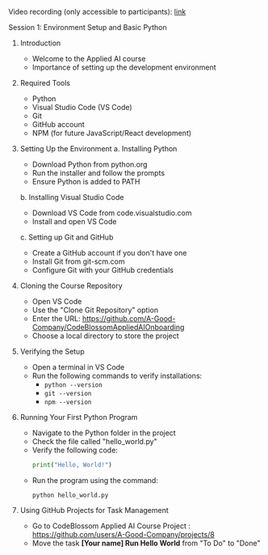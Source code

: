 Video recording (only accessible to participants): [link](https://drive.google.com/file/d/1pSSxPuJr2t3rGHK5uLl5QmTcp6kexSvg/view?usp=sharing) 


Session 1: Environment Setup and Basic Python

1. Introduction
   - Welcome to the Applied AI course
   - Importance of setting up the development environment

2. Required Tools
   - Python
   - Visual Studio Code (VS Code)
   - Git
   - GitHub account
   - NPM (for future JavaScript/React development)

3. Setting Up the Environment
   a. Installing Python
      - Download Python from python.org
      - Run the installer and follow the prompts
      - Ensure Python is added to PATH

   b. Installing Visual Studio Code
      - Download VS Code from code.visualstudio.com
      - Install and open VS Code

   c. Setting up Git and GitHub
      - Create a GitHub account if you don't have one
      - Install Git from git-scm.com
      - Configure Git with your GitHub credentials

4. Cloning the Course Repository
   - Open VS Code
   - Use the "Clone Git Repository" option
   - Enter the URL: https://github.com/A-Good-Company/CodeBlossomAppliedAIOnboarding
   - Choose a local directory to store the project

5. Verifying the Setup
   - Open a terminal in VS Code
   - Run the following commands to verify installations:
     - `python --version`
     - `git --version`
     - `npm --version`

6. Running Your First Python Program
   - Navigate to the Python folder in the project
   - Check the file called "hello_world.py"
   - Verify the following code:
     ```python
     print("Hello, World!")
     ```
   - Run the program using the command:
     ```
     python hello_world.py
     ```

7. Using GitHub Projects for Task Management
   - Go to CodeBlossom Applied AI Course Project : https://github.com/users/A-Good-Company/projects/8
   - Move the task **[Your name] Run Hello World** from "To Do" to "Done"

